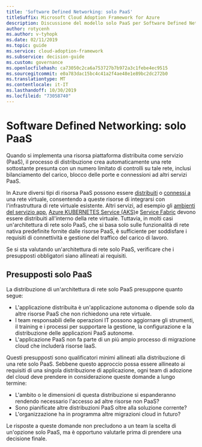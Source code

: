 ```yaml
---
title: 'Software Defined Networking: solo PaaS'
titleSuffix: Microsoft Cloud Adoption Framework for Azure
description: Discussione del modello solo PaaS per Software Defined Networking nel cloud.
author: rotycenh
ms.author: v-tyhopk
ms.date: 02/11/2019
ms.topic: guide
ms.service: cloud-adoption-framework
ms.subservice: decision-guide
ms.custom: governance
ms.openlocfilehash: ca73050c2ca6a753727b7b972a3c1febe4ec9515
ms.sourcegitcommit: e0a783dac15bc4c41a2f4ae48e1e89bc2dc272b0
ms.translationtype: MT
ms.contentlocale: it-IT
ms.lasthandoff: 10/30/2019
ms.locfileid: "73058740"
---
```

# <a name="software-defined-networking-paas-only"></a>Software Defined Networking: solo PaaS

Quando si implementa una risorsa piattaforma distribuita come servizio (PaaS), il processo di distribuzione crea automaticamente una rete sottostante presunta con un numero limitato di controlli su tale rete, inclusi bilanciamento del carico, blocco delle porte e connessioni ad altri servizi PaaS.

In Azure diversi tipi di risorsa PaaS possono essere [distribuiti](https://docs.microsoft.com/azure/virtual-network/virtual-network-for-azure-services) o [connessi a](https://docs.microsoft.com/azure/virtual-network/virtual-network-service-endpoints-overview) una rete virtuale, consentendo a queste risorse di integrarsi con l'infrastruttura di rete virtuale esistente. Altri servizi, ad esempio gli [ambienti del servizio app](https://docs.microsoft.com/azure/app-service/environment/intro), [Azure KUBERNETES Service (AKS)](https://docs.microsoft.com/azure/aks/intro-kubernetes)e [Service Fabric](https://docs.microsoft.com/azure/service-fabric/service-fabric-overview) devono essere distribuiti all'interno della rete virtuale. Tuttavia, in molti casi un'architettura di rete solo PaaS, che si basa solo sulle funzionalità di rete nativa predefinite fornite dalle risorse PaaS, è sufficiente per soddisfare i requisiti di connettività e gestione del traffico del carico di lavoro.

Se si sta valutando un'architettura di rete solo PaaS, verificare che i presupposti obbligatori siano allineati ai requisiti.

## <a name="paas-only-assumptions"></a>Presupposti solo PaaS

La distribuzione di un'architettura di rete solo PaaS presuppone quanto segue:

- L'applicazione distribuita è un'applicazione autonoma o dipende solo da altre risorse PaaS che non richiedono una rete virtuale.
- I team responsabili delle operazioni IT possono aggiornare gli strumenti, il training e i processi per supportare la gestione, la configurazione e la distribuzione delle applicazioni PaaS autonome.
- L'applicazione PaaS non fa parte di un più ampio processo di migrazione cloud che includerà risorse IaaS.

Questi presupposti sono qualificatori minimi allineati alla distribuzione di una rete solo PaaS. Sebbene questo approccio possa essere allineato ai requisiti di una singola distribuzione di applicazione, ogni team di adozione del cloud deve prendere in considerazione queste domande a lungo termine:

- L'ambito o le dimensioni di questa distribuzione si espanderanno rendendo necessario l'accesso ad altre risorse non PaaS?
- Sono pianificate altre distribuzioni PaaS oltre alla soluzione corrente?
- L'organizzazione ha in programma altre migrazioni cloud in futuro?

Le risposte a queste domande non precludono a un team la scelta di un'opzione solo PaaS, ma è opportuno valutarle prima di prendere una decisione finale.
